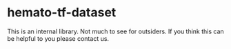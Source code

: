 # hemato-tf-dataset
This is an internal library. Not much to see for outsiders.
If you think this can be helpful to you please contact us.

